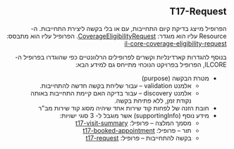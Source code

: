 <div dir="rtl" markdown="1">

## T17-Request


הפרופיל מייצג בדיקת קיום התחייבות, עם או בלי בקשה ליצירת התחייבות.
ה- Resource עליו הוא מוגדר: [CoverageEligibilityRequest](https://hl7.org/fhir/R4/coverageeligibilityrequest.html).
הפרופיל עליו הוא מתבסס: [il-core-coverage-eligibility-request](https://simplifier.net/ILCore/ILCoreCoverageEligibilityRequest/~overview)

בנוסף להגדרות קארדינליות וקשרים לפרופילים הרלוונטיים כפי שהוגדרו בפרופיל ה- ILCORE, הפרופיל בפרויקט הנוכחי מתייחס גם למידע הבא:
* מטרת הבקשה (purpose)
    * אלמנט validation – עבור שליחת בקשה חדשה להתחייבות. 
    * אלמנט discovery – עבור בדיקה האם קיימת התחייבות באותה נקודת זמן, ללא פתיחת בקשה.
* חובת הזנה של לפחות קוד שירות אחד שיהיה מסוג קוד שירות מב"ר
* מידע נוסף (supportingInfo) אשר מוגבל ל- 3 סוגי ישויות: 
    * מסמך המלצה – פרופיל: [t17-visit-summary](http://ig.fhir-il-community.org/T17/StructureDefinition/t17-visit-summary)
    * תור – פרופיל: [t17-booked-appointment](http://ig.fhir-il-community.org/T17/StructureDefinition/t17-booked-appointment)
    * בקשה להתחייבות – פרופיל: [t17-request](http://ig.fhir-il-community.org/T17/StructureDefinition/t17-request)

</div>
